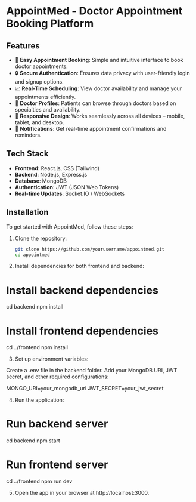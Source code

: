 # AppointMed - Doctor Appointment Booking Platform


## Features

- 📅 **Easy Appointment Booking**: Simple and intuitive interface to book doctor appointments.
- 🔒 **Secure Authentication**: Ensures data privacy with user-friendly login and signup options.
- 📈 **Real-Time Scheduling**: View doctor availability and manage your appointments efficiently.
- 🏥 **Doctor Profiles**: Patients can browse through doctors based on specialties and availability.
- 📱 **Responsive Design**: Works seamlessly across all devices – mobile, tablet, and desktop.
- 💬 **Notifications**: Get real-time appointment confirmations and reminders.

## Tech Stack

- **Frontend**: React.js, CSS (Tailwind)
- **Backend**: Node.js, Express.js
- **Database**: MongoDB
- **Authentication**: JWT (JSON Web Tokens)
- **Real-time Updates**: Socket.IO / WebSockets
  
## Installation

To get started with AppointMed, follow these steps:

1. Clone the repository:
   ```bash
   git clone https://github.com/yourusername/appointmed.git
   cd appointmed

  2. Install dependencies for both frontend and backend:
   # Install backend dependencies
   cd backend
   npm install
   # Install frontend dependencies
   cd ../frontend
   npm install
   
   3. Set up environment variables:

Create a .env file in the backend folder.
Add your MongoDB URI, JWT secret, and other required configurations:

MONGO_URI=your_mongodb_uri
JWT_SECRET=your_jwt_secret

4. Run the application:

# Run backend server
cd backend
npm start

# Run frontend server
cd ../frontend
npm run dev

5. Open the app in your browser at http://localhost:3000.

